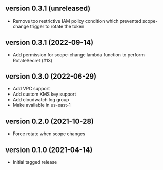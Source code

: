 version 0.3.1 (unreleased)
--------------------------
 - Remove too restrictive IAM policy condition which prevented scope-change trigger to rotate the token


version 0.3.1 (2022-09-14)
--------------------------
 - Add permission for scope-change lambda function to perform RotateSecret (#13)


version 0.3.0 (2022-06-29)
--------------------------
 - Add VPC support
 - Add custom KMS key support
 - Add cloudwatch log group
 - Make available in us-east-1


version 0.2.0 (2021-10-28)
--------------------------
 - Force rotate when scope changes


version 0.1.0 (2021-04-14)
--------------------------
 - Initial tagged release

